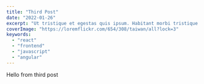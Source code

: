```yaml
---
title: "Third Post"
date: "2022-01-26"
excerpt: "Ut tristique et egestas quis ipsum. Habitant morbi tristique senectus et netus et malesuada fames. Mattis rhoncus urna neque viverra justo nec ultrices dui sapien. Nisi vitae suscipit tellus mauris. Cursus eget nunc scelerisque viverra mauris in aliquam. Arcu dui vivamus arcu felis bibendum ut tristique et egestas."
coverImage: "https://loremflickr.com/654/308/taiwan/all?lock=3"
keywords:
  - "react"
  - "frontend"
  - "javascript"
  - "angular"
---
```

Hello from third post